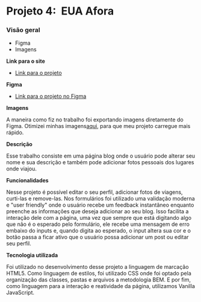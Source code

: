 # Projeto 4:  EUA Afora

### Visão geral

* Figma
* Imagens

**Link para o site**

* [Link para o projeto](https://gabrielsantillo.github.io/web_project_4_ptbr/)

**Figma**

* [Link para o projeto no Figma](https://www.figma.com/file/XfB6BSINvliub43JgKza1e/WEB.-Sprint-4.-Around-The-U.S.-desktop-%2B-mobile-pt)

**Imagens**

A maneira como fiz no trabalho foi exportando imagens diretamente do Figma. Otimizei minhas imagens[aqui](https://tinypng.com/), para que meu projeto carregue mais rápido.


**Descrição**

Esse trabalho consiste em uma página blog onde o usuário pode alterar seu nome e sua descrição e também pode adicionar fotos pessoais dos lugares onde viajou.

**Funcionalidades**

Nesse projeto é possível editar o seu perfil, adicionar fotos de viagens, curti-las e remove-las. Nos formulários foi utilizado uma validação moderna e "user friendly" onde o usuário recebe um feedback instantâneo enquanto preenche as informações que deseja adicionar ao seu blog. Isso facilita a interação dele com a página, uma vez que sempre que está digitando algo que não é o esperado pelo formulário, ele recebe uma mensagem de erro embaixo do inputs e, quando digita ao esperado, o input altera sua cor e o botão passa a ficar ativo que o usuário possa adicionar um post ou editar seu perfil.

**Tecnologia utilizada**

Foi utilizado no desenvolvimento desse projeto a linguagem de marcação HTML5. Como linguagem de estilos, foi utilizado CSS onde foi optado pela organização das classes, pastas e arquivos a metodologia BEM. E por fim, como linguagem para a interação e reatividade da página, utilizamos Vanilla JavaScript.